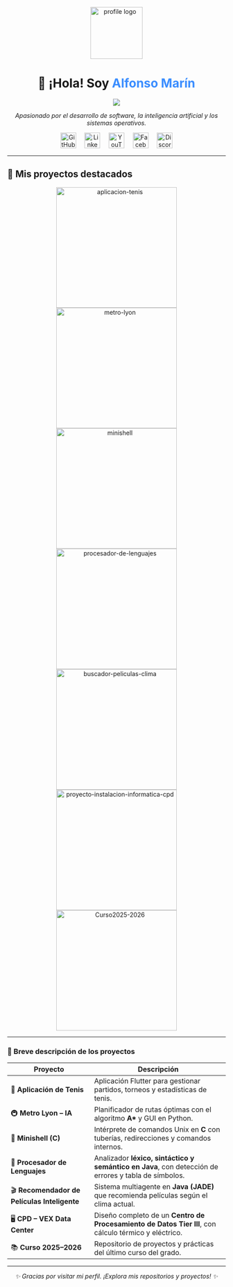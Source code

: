 <p align="center">
  <img src="https://user-images.githubusercontent.com/20955511/199138068-0a7b7b75-a024-4f00-803f-30a19c5d1b2d.png" width="120" alt="profile logo"/>
</p>

<h1 align="center">👋 ¡Hola! Soy <span style="color:#3A8DFF">Alfonso Marín</span></h1>

<p align="center">
  <a href="https://github.com/Alfonmarin/Alfonmarin">
    <img src="https://readme-typing-svg.demolab.com/?lines=Estudiante%20de%20Ingeniería%20Informática.&font=Fira%20Code&center=true&width=440&height=45&color=3A8DFF&vCenter=true&pause=1000&size=22" />
  </a>
</p>

<p align="center">
  <i>Apasionado por el desarrollo de software, la inteligencia artificial y los sistemas operativos.</i>
</p>

<p align="center">
  <a href="https://github.com/Alfonmarin/Alfonmarin"><img width="36px" alt="GitHub" src="https://i.imgur.com/AixJgnm.png"/></a>
  &#8287;&#8287;&#8287;
  <a href="https://www.linkedin.com/in/alfon-marín-478b96386/"><img width="36px" alt="LinkedIn" src="https://i.imgur.com/yRpa1dQ.png"/></a>
  &#8287;&#8287;&#8287;
  <a href="https://www.youtube.com/@alfonmarin6691"><img width="36px" alt="YouTube" src="https://i.imgur.com/qiXu7b2.png"/></a>
  &#8287;&#8287;&#8287;
  <a href="https://www.facebook.com/share/1AD7RvfZRv/?mibextid=wwXIfr"><img width="36px" alt="Facebook" src="https://i.imgur.com/kLpt1Pn.png"/></a>
  &#8287;&#8287;&#8287;
  <a href="https://discord.com/users/alfon10marin"><img width="36px" alt="Discord" src="https://i.imgur.com/OViZO8J.png"/></a>
</p>

---

## 📘 Mis proyectos destacados

<p align="center">
<a href="https://github.com/Alfonmarin/aplicacion-tenis"><img width="278" src="https://denvercoder1-github-readme-stats.vercel.app/api/pin/?username=Alfonmarin&repo=aplicacion-tenis&theme=react&bg_color=ffffd1&title_color=386e1a&text_color=3F3F3F&icon_color=1B8B6A&hide_border=true&show_icons=false" alt="aplicacion-tenis"></a>
<a href="https://github.com/Alfonmarin/metro-lyon"><img width="278" src="https://denvercoder1-github-readme-stats.vercel.app/api/pin/?username=Alfonmarin&repo=metro-lyon&theme=react&bg_color=ffffd1&title_color=386e1a&text_color=3F3F3F&icon_color=1B8B6A&hide_border=true&show_icons=false" alt="metro-lyon"></a>
<a href="https://github.com/Alfonmarin/minishell"><img width="278" src="https://denvercoder1-github-readme-stats.vercel.app/api/pin/?username=Alfonmarin&repo=minishell&theme=react&bg_color=ffffd1&title_color=386e1a&text_color=3F3F3F&icon_color=1B8B6A&hide_border=true&show_icons=false" alt="minishell"></a>
<a href="https://github.com/Alfonmarin/procesador-de-lenguajes"><img width="278" src="https://denvercoder1-github-readme-stats.vercel.app/api/pin/?username=Alfonmarin&repo=procesador-de-lenguajes&theme=react&bg_color=ffffd1&title_color=386e1a&text_color=3F3F3F&icon_color=1B8B6A&hide_border=true&show_icons=false" alt="procesador-de-lenguajes"></a>
<a href="https://github.com/Alfonmarin/buscador-peliculas-clima"><img width="278" src="https://denvercoder1-github-readme-stats.vercel.app/api/pin/?username=Alfonmarin&repo=buscador-peliculas-clima&theme=react&bg_color=ffffd1&title_color=386e1a&text_color=3F3F3F&icon_color=1B8B6A&hide_border=true&show_icons=false" alt="buscador-peliculas-clima"></a>
<a href="https://github.com/Alfonmarin/proyecto-instalacion-informatica-cpd"><img width="278" src="https://denvercoder1-github-readme-stats.vercel.app/api/pin/?username=Alfonmarin&repo=proyecto-instalacion-informatica-cpd&theme=react&bg_color=ffffd1&title_color=386e1a&text_color=3F3F3F&icon_color=1B8B6A&hide_border=true&show_icons=false" alt="proyecto-instalacion-informatica-cpd"></a>
<a href="https://github.com/Alfonmarin/Curso2025-2026"><img width="278" src="https://denvercoder1-github-readme-stats.vercel.app/api/pin/?username=Alfonmarin&repo=Curso2025-2026&theme=react&bg_color=ffffd1&title_color=386e1a&text_color=3F3F3F&icon_color=1B8B6A&hide_border=true&show_icons=false" alt="Curso2025-2026"></a>

</p>

---

### 🧩 Breve descripción de los proyectos

| Proyecto | Descripción |
|-----------|-------------|
| 🎾 **Aplicación de Tenis** | Aplicación Flutter para gestionar partidos, torneos y estadísticas de tenis. |
| 🚇 **Metro Lyon – IA** | Planificador de rutas óptimas con el algoritmo **A\*** y GUI en Python. |
| 🐚 **Minishell (C)** | Intérprete de comandos Unix en **C** con tuberías, redirecciones y comandos internos. |
| 🧠 **Procesador de Lenguajes** | Analizador **léxico, sintáctico y semántico en Java**, con detección de errores y tabla de símbolos. |
| 🎬 **Recomendador de Películas Inteligente** | Sistema multiagente en **Java (JADE)** que recomienda películas según el clima actual. |
| 🖥️ **CPD – VEX Data Center** | Diseño completo de un **Centro de Procesamiento de Datos Tier III**, con cálculo térmico y eléctrico. |
| 📚 **Curso 2025–2026** | Repositorio de proyectos y prácticas del último curso del grado. |

---

<p align="center">
  <i>✨ Gracias por visitar mi perfil. ¡Explora mis repositorios y proyectos! ✨</i>
</p>
